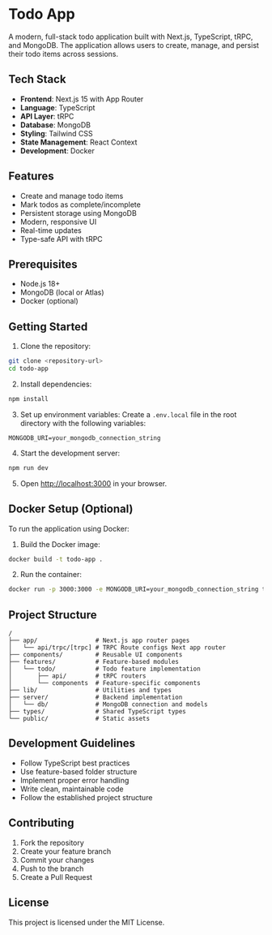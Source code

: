 # Todo App

A modern, full-stack todo application built with Next.js, TypeScript, tRPC, and MongoDB. The application allows users to create, manage, and persist their todo items across sessions.

## Tech Stack

- **Frontend**: Next.js 15 with App Router
- **Language**: TypeScript
- **API Layer**: tRPC
- **Database**: MongoDB
- **Styling**: Tailwind CSS
- **State Management**: React Context
- **Development**: Docker

## Features

- Create and manage todo items
- Mark todos as complete/incomplete
- Persistent storage using MongoDB
- Modern, responsive UI
- Real-time updates
- Type-safe API with tRPC

## Prerequisites

- Node.js 18+
- MongoDB (local or Atlas)
- Docker (optional)

## Getting Started

1. Clone the repository:

```bash
git clone <repository-url>
cd todo-app
```

2. Install dependencies:

```bash
npm install
```

3. Set up environment variables:
   Create a `.env.local` file in the root directory with the following variables:

```env
MONGODB_URI=your_mongodb_connection_string
```

4. Start the development server:

```bash
npm run dev
```

5. Open [http://localhost:3000](http://localhost:3000) in your browser.

## Docker Setup (Optional)

To run the application using Docker:

1. Build the Docker image:

```bash
docker build -t todo-app .
```

2. Run the container:

```bash
docker run -p 3000:3000 -e MONGODB_URI=your_mongodb_connection_string todo-app
```

## Project Structure

```
/
├── app/                # Next.js app router pages
│   └── api/trpc/[trpc] # TRPC Route configs Next app router
├── components/         # Reusable UI components
├── features/           # Feature-based modules
│   └── todo/           # Todo feature implementation
│       ├── api/        # tRPC routers
│       └── components  # Feature-specific components
├── lib/                # Utilities and types
├── server/             # Backend implementation
│   └── db/             # MongoDB connection and models
├── types/              # Shared TypeScript types
└── public/             # Static assets
```

## Development Guidelines

- Follow TypeScript best practices
- Use feature-based folder structure
- Implement proper error handling
- Write clean, maintainable code
- Follow the established project structure

## Contributing

1. Fork the repository
2. Create your feature branch
3. Commit your changes
4. Push to the branch
5. Create a Pull Request

## License

This project is licensed under the MIT License.
